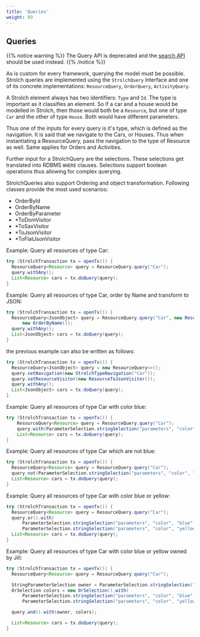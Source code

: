 ```yaml
---
title: 'Queries' 
weight: 89
---
```


## Queries
{{% notice warning %}}
The Query API is deprecated and the [search API](/documentation/searches) should be used instead.
{{% /notice %}}

As is custom for every framework, querying the model must be possible. Strolch
queries are implemented using the `StrolchQuery` interface and one of its concrete
implementations: `ResourceQuery`, `OrderQuery`, `ActivityQuery`.

A Strolch element always has two identifiers: `Type` and `Id`. The type is important
as it classifies an element. So if a car and a house would be modelled in
Strolch, then those would both be a `Resource`, but one of type `Car` and the other
of type `House`. Both would have different parameters.

Thus one of the inputs for every query is it's type, which is defined as the
navigation. It is said that we navigate to the Cars, or Houses. Thus when
instantiating a ResourceQuery, pass the navigation to the type of Resource as
well. Same applies for Orders and Activities.

Further input for a StrolchQuery are the selections. These selections get
translated into RDBMS `WHERE` clauses. Selections support boolean operations thus
allowing for complex querying.

StrolchQueries also support Ordering and object transformation. Following
classes provide the most used scenarios:

* OrderById
* OrderByName
* OrderByParameter
* *ToDomVisitor
* *ToSaxVisitor
* *ToJsonVisitor
* *ToFlatJsonVisitor

Example: Query all resources of type Car:
```java
try (StrolchTransaction tx = openTx()) {
  ResourceQuery<Resource> query = ResourceQuery.query("Car");
  query.withAny();
  List<Resource> cars = tx.doQuery(query);
}
```

Example: Query all resources of type Car, order by Name and transform to JSON:

```java
try (StrolchTransaction tx = openTx()) {
  ResourceQuery<JsonObject> query = ResourceQuery.query("Car", new ResourceToJsonVisitor(),
      new OrderByName());
  query.withAny();
  List<JsonObject> cars = tx.doQuery(query);
}
```

the previous example can also be written as follows:
```java
try (StrolchTransaction tx = openTx()) {
  ResourceQuery<JsonObject> query = new ResourceQuery<>();
  query.setNavigation(new StrolchTypeNavigation("Car"));
  query.setResourceVisitor(new ResourceToJsonVisitor());
  query.withAny();
  List<JsonObject> cars = tx.doQuery(query);
}
```

Example: Query all resources of type Car with color blue:
```java
try (StrolchTransaction tx = openTx()) {
    ResourceQuery<Resource> query = ResourceQuery.query("Car");
    query.with(ParameterSelection.stringSelection("parameters", "color", "blue", StringMatchMode.es()));
    List<Resource> cars = tx.doQuery(query);
}
```

Example: Query all resources of type Car which are not blue:
```java
try (StrolchTransaction tx = openTx()) {
  ResourceQuery<Resource> query = ResourceQuery.query("Car");
  query.not(ParameterSelection.stringSelection("parameters", "color", "blue", StringMatchMode.es()));
  List<Resource> cars = tx.doQuery(query);
}
```

Example: Query all resources of type Car with color blue or yellow:
```java
try (StrolchTransaction tx = openTx()) {
  ResourceQuery<Resource> query = ResourceQuery.query("Car");
  query.or().with(
      ParameterSelection.stringSelection("parameters", "color", "blue", StringMatchMode.es()),
      ParameterSelection.stringSelection("parameters", "color", "yellow", StringMatchMode.es()));
  List<Resource> cars = tx.doQuery(query);
}
```

Example: Query all resources of type Car with color blue or yellow owned by Jill:
```java
try (StrolchTransaction tx = openTx()) {
  ResourceQuery<Resource> query = ResourceQuery.query("Car");

  StringParameterSelection owner = ParameterSelection.stringSelection("parameters", "owner", "Jill", StringMatchMode.es());
  OrSelection colors = new OrSelection().with(
      ParameterSelection.stringSelection("parameters", "color", "blue", StringMatchMode.es()),
      ParameterSelection.stringSelection("parameters", "color", "yellow", StringMatchMode.es()));

  query.and().with(owner, colors);

  List<Resource> cars = tx.doQuery(query);
}
```

